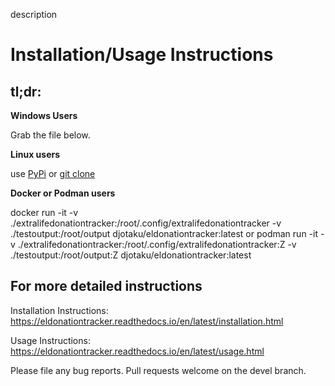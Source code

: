 description

# Installation/Usage Instructions

## tl;dr: 
**Windows Users**

Grab the file below.

**Linux users**

use [PyPi](https://eldonationtracker.readthedocs.io/en/latest/installation.html#via-pypi) or [git clone](https://eldonationtracker.readthedocs.io/en/latest/installation.html#via-github)

**Docker or Podman users**

docker run -it -v ./extralifedonationtracker:/root/.config/extralifedonationtracker -v ./testoutput:/root/output djotaku/eldonationtracker:latest
or
podman run -it -v ./extralifedonationtracker:/root/.config/extralifedonationtracker:Z -v ./testoutput:/root/output:Z djotaku/eldonationtracker:latest

## For more detailed instructions

Installation Instructions: https://eldonationtracker.readthedocs.io/en/latest/installation.html

Usage Instructions: https://eldonationtracker.readthedocs.io/en/latest/usage.html

Please file any bug reports. Pull requests welcome on the devel branch.
